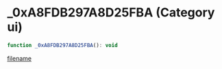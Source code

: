 # _0xA8FDB297A8D25FBA (Category ui)

```js
function _0xA8FDB297A8D25FBA(): void
```

[filename](_0xA8FDB297A8D25FBA_m.md ':include')